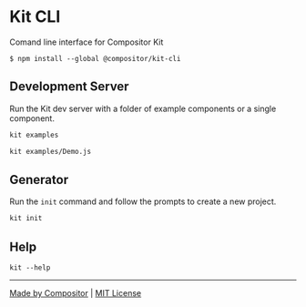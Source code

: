 # Kit CLI

Comand line interface for Compositor Kit

```
$ npm install --global @compositor/kit-cli
```

## Development Server

Run the Kit dev server with a folder of example components or a single component.

```sh
kit examples
```

```sh
kit examples/Demo.js
```

## Generator

Run the `init` command and follow the prompts to create a new project.

```sh
kit init
```

## Help

```
kit --help
```

---

[Made by Compositor](https://compositor.io/)
|
[MIT License](license)
